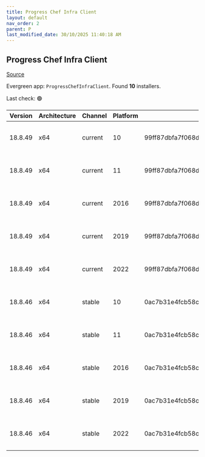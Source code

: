 ```yaml
---
title: Progress Chef Infra Client
layout: default
nav_order: 2
parent: P
last_modified_date: 30/10/2025 11:40:18 AM
---
```


## Progress Chef Infra Client

[Source](https://www.chef.io/products/chef-infra)

Evergreen app: `ProgressChefInfraClient`. Found **10** installers.

Last check: 🟢

| Version | Architecture | Channel | Platform | Sha256                                                           | URI                                                                                                                                                                                              |
| ------- | ------------ | ------- | -------- | ---------------------------------------------------------------- | ------------------------------------------------------------------------------------------------------------------------------------------------------------------------------------------------ |
| 18.8.49 | x64          | current | 10       | 99ff87dbfa7f068da68d78be65cb37a47f41cc75e30b3bedd2b8a463046024d1 | [https://packages.chef.io/files/current/chef/18.8.49/windows/10/chef-client-18.8.49-1-x64.msi](https://packages.chef.io/files/current/chef/18.8.49/windows/10/chef-client-18.8.49-1-x64.msi)     |
| 18.8.49 | x64          | current | 11       | 99ff87dbfa7f068da68d78be65cb37a47f41cc75e30b3bedd2b8a463046024d1 | [https://packages.chef.io/files/current/chef/18.8.49/windows/11/chef-client-18.8.49-1-x64.msi](https://packages.chef.io/files/current/chef/18.8.49/windows/11/chef-client-18.8.49-1-x64.msi)     |
| 18.8.49 | x64          | current | 2016     | 99ff87dbfa7f068da68d78be65cb37a47f41cc75e30b3bedd2b8a463046024d1 | [https://packages.chef.io/files/current/chef/18.8.49/windows/2016/chef-client-18.8.49-1-x64.msi](https://packages.chef.io/files/current/chef/18.8.49/windows/2016/chef-client-18.8.49-1-x64.msi) |
| 18.8.49 | x64          | current | 2019     | 99ff87dbfa7f068da68d78be65cb37a47f41cc75e30b3bedd2b8a463046024d1 | [https://packages.chef.io/files/current/chef/18.8.49/windows/2019/chef-client-18.8.49-1-x64.msi](https://packages.chef.io/files/current/chef/18.8.49/windows/2019/chef-client-18.8.49-1-x64.msi) |
| 18.8.49 | x64          | current | 2022     | 99ff87dbfa7f068da68d78be65cb37a47f41cc75e30b3bedd2b8a463046024d1 | [https://packages.chef.io/files/current/chef/18.8.49/windows/2019/chef-client-18.8.49-1-x64.msi](https://packages.chef.io/files/current/chef/18.8.49/windows/2019/chef-client-18.8.49-1-x64.msi) |
| 18.8.46 | x64          | stable  | 10       | 0ac7b31e4fcb58c7a9e3ab672b5cfb569d5def14263e76e5dee2c7f388fb038d | [https://packages.chef.io/files/stable/chef/18.8.46/windows/10/chef-client-18.8.46-1-x64.msi](https://packages.chef.io/files/stable/chef/18.8.46/windows/10/chef-client-18.8.46-1-x64.msi)       |
| 18.8.46 | x64          | stable  | 11       | 0ac7b31e4fcb58c7a9e3ab672b5cfb569d5def14263e76e5dee2c7f388fb038d | [https://packages.chef.io/files/stable/chef/18.8.46/windows/11/chef-client-18.8.46-1-x64.msi](https://packages.chef.io/files/stable/chef/18.8.46/windows/11/chef-client-18.8.46-1-x64.msi)       |
| 18.8.46 | x64          | stable  | 2016     | 0ac7b31e4fcb58c7a9e3ab672b5cfb569d5def14263e76e5dee2c7f388fb038d | [https://packages.chef.io/files/stable/chef/18.8.46/windows/11/chef-client-18.8.46-1-x64.msi](https://packages.chef.io/files/stable/chef/18.8.46/windows/11/chef-client-18.8.46-1-x64.msi)       |
| 18.8.46 | x64          | stable  | 2019     | 0ac7b31e4fcb58c7a9e3ab672b5cfb569d5def14263e76e5dee2c7f388fb038d | [https://packages.chef.io/files/stable/chef/18.8.46/windows/11/chef-client-18.8.46-1-x64.msi](https://packages.chef.io/files/stable/chef/18.8.46/windows/11/chef-client-18.8.46-1-x64.msi)       |
| 18.8.46 | x64          | stable  | 2022     | 0ac7b31e4fcb58c7a9e3ab672b5cfb569d5def14263e76e5dee2c7f388fb038d | [https://packages.chef.io/files/stable/chef/18.8.46/windows/11/chef-client-18.8.46-1-x64.msi](https://packages.chef.io/files/stable/chef/18.8.46/windows/11/chef-client-18.8.46-1-x64.msi)       |
